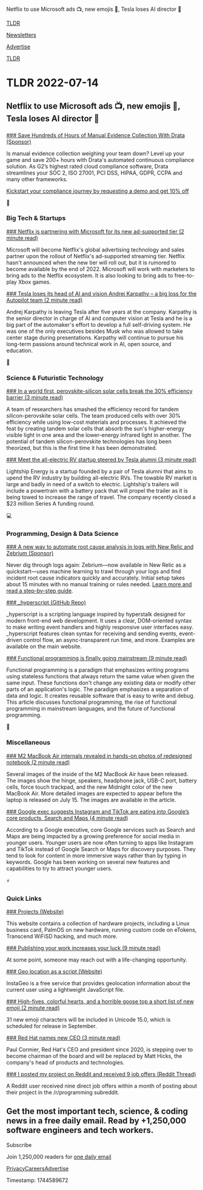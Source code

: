Netflix to use Microsoft ads 📺, new emojis 🤪, Tesla loses AI director 🚗

[TLDR](/)

[Newsletters](/newsletters)

[Advertise](https://advertise.tldr.tech/)

[TLDR](/)

# TLDR 2022-07-14

## Netflix to use Microsoft ads 📺, new emojis 🤪, Tesla loses AI director 🚗

### 

[### Save Hundreds of Hours of Manual Evidence Collection With Drata (Sponsor)](https://drata.com/partner/tldr?utm_source=tldr&amp;utm_medium=newsletter&amp;utm_campaign=brand_all_ros&amp;utm_content=request_a_demo&amp;utm_term=text)

Is manual evidence collection weighing your team down? Level up your game and save 200+ hours with Drata's automated continuous compliance solution. As G2’s highest rated cloud compliance software, Drata streamlines your SOC 2, ISO 27001, PCI DSS, HIPAA, GDPR, CCPA and many other frameworks.

[Kickstart your compliance journey by requesting a demo and get 10% off](https://drata.com/partner/tldr?utm_source=tldr&utm_medium=newsletter&utm_campaign=brand_all_ros&utm_content=request_a_demo&utm_term=text)

📱

### Big Tech & Startups

[### Netflix is partnering with Microsoft for its new ad-supported tier (2 minute read)](https://www.theverge.com/2022/7/13/23207410/netflix-streaming-ads-microsoft?utm_source=tldrnewsletter)

Microsoft will become Netflix's global advertising technology and sales partner upon the rollout of Netflix's ad-supported streaming tier. Netflix hasn't announced when the new tier will roll out, but it is rumored to become available by the end of 2022. Microsoft will work with marketers to bring ads to the Netflix ecosystem. It is also looking to bring ads to free-to-play Xbox games.

[### Tesla loses its head of AI and vision Andrej Karpathy – a big loss for the Autopilot team (2 minute read)](https://electrek.co/2022/07/13/tesla-loses-head-ai-vision-andrej-karpathy-big-loss-autopilot-team/?utm_source=tldrnewsletter)

Andrej Karpathy is leaving Tesla after five years at the company. Karpathy is the senior director in charge of AI and computer vision at Tesla and he is a big part of the automaker's effort to develop a full self-driving system. He was one of the only executives besides Musk who was allowed to take center stage during presentations. Karpathy will continue to pursue his long-term passions around technical work in AI, open source, and education.

🚀

### Science & Futuristic Technology

[### In a world first, perovskite-silicon solar cells break the 30% efficiency barrier (3 minute read)](https://interestingengineering.com/in-a-world-first-perovskite-silicon-solar-cells-break-the-30-efficiency-barrier?utm_source=rss&amp;utm_medium=article&amp;utm_content=13072022?utm_source=tldrnewsletter)

A team of researchers has smashed the efficiency record for tandem silicon-perovskite solar cells. The team produced cells with over 30% efficiency while using low-cost materials and processes. It achieved the feat by creating tandem solar cells that absorb the sun's higher-energy visible light in one area and the lower-energy infrared light in another. The potential of tandem silicon-perovskite technologies has long been theorized, but this is the first time it has been demonstrated.

[### Meet the all-electric RV startup steered by Tesla alumni (3 minute read)](https://techcrunch.com/2022/07/13/meet-the-all-electric-rv-startup-steered-by-tesla-alumni/?utm_source=tldrnewsletter)

Lightship Energy is a startup founded by a pair of Tesla alumni that aims to upend the RV industry by building all-electric RVs. The towable RV market is large and badly in need of a switch to electric. Lightship's trailers will include a powertrain with a battery pack that will propel the trailer as it is being towed to increase the range of travel. The company recently closed a $23 million Series A funding round.

💻

### Programming, Design & Data Science

[### A new way to automate root cause analysis in logs with New Relic and Zebrium (Sponsor)](https://newrelic.com/blog/nerdlog/zebrium-integration?utm_source=tldr&amp;utm_medium=community&amp;utm_campaign=global-fy23-q2-zebrium-integration)

Never dig through logs again: Zebrium—now available in New Relic as a quickstart—uses machine learning to trawl through your logs and find incident root cause indicators quickly and accurately. Initial setup takes about 15 minutes with no manual training or rules needed. [Learn more and read a step-by-step guide](https://newrelic.com/blog/nerdlog/zebrium-integration?utm_source=tldr&utm_medium=community&utm_campaign=global-fy23-q2-zebrium-integration).

[### \_hyperscript (GitHub Repo)](https://github.com/bigskysoftware/_hyperscript?utm_source=tldrnewsletter)

\_hyperscript is a scripting language inspired by hyperstalk designed for modern front-end web development. It uses a clear, DOM-oriented syntax to make writing event handlers and highly responsive user interfaces easy. \_hyperscript features clean syntax for receiving and sending events, event-driven control flow, an async-transparent run time, and more. Examples are available on the main website.

[### Functional programming is finally going mainstream (9 minute read)](https://github.com/readme/featured/functional-programming?utm_source=tldrnewsletter)

Functional programming is a paradigm that emphasizes writing programs using stateless functions that always return the same value when given the same input. These functions don't change any existing data or modify other parts of an application's logic. The paradigm emphasizes a separation of data and logic. It creates reusable software that is easy to write and debug. This article discusses functional programming, the rise of functional programming in mainstream languages, and the future of functional programming.

🎁

### Miscellaneous

[### M2 MacBook Air internals revealed in hands-on photos of redesigned notebook (2 minute read)](https://9to5mac.com/2022/07/13/exclusive-m2-macbook-air-internals-in-hands-on-photos/?utm_source=tldrnewsletter)

Several images of the inside of the M2 MacBook Air have been released. The images show the hinge, speakers, headphone jack, USB-C port, battery cells, force touch trackpad, and the new Midnight color of the new MacBook Air. More detailed images are expected to appear before the laptop is released on July 15. The images are available in the article.

[### Google exec suggests Instagram and TikTok are eating into Google’s core products, Search and Maps (4 minute read)](https://techcrunch.com/2022/07/12/google-exec-suggests-instagram-and-tiktok-are-eating-into-googles-core-products-search-and-maps/?utm_source=tldrnewsletter)

According to a Google executive, core Google services such as Search and Maps are being impacted by a growing preference for social media in younger users. Younger users are now often turning to apps like Instagram and TikTok instead of Google Search or Maps for discovery purposes. They tend to look for content in more immersive ways rather than by typing in keywords. Google has been working on several new features and capabilities to try to attract younger users.

⚡

### Quick Links

[### Projects (Website)](https://dmitry.gr/?proj=33.+linuxcard&amp;r=05.projects?utm_source=tldrnewsletter)

This website contains a collection of hardware projects, including a Linux business card, PalmOS on new hardware, running custom code on eTokens, Transcend WiFiSD hacking, and much more.

[### Publishing your work increases your luck (9 minute read)](https://github.com/readme/guides/publishing-your-work?utm_source=tldrnewsletter)

At some point, someone may reach out with a life-changing opportunity.

[### Geo location as a script (Website)](https://instantgeo.info/?utm_source=tldrnewsletter)

InstaGeo is a free service that provides geolocation information about the current user using a lightweight JavaScript file.

[### High-fives, colorful hearts, and a horrible goose top a short list of new emoji (2 minute read)](https://arstechnica.com/gadgets/2022/07/high-fives-colorful-hearts-and-a-horrible-goose-top-a-short-list-of-new-emoji/?utm_source=tldrnewsletter)

31 new emoji characters will be included in Unicode 15.0, which is scheduled for release in September.

[### Red Hat names new CEO (3 minute read)](https://www.zdnet.com/article/red-hat-names-new-ceo/?utm_source=tldrnewsletter)

Paul Cormier, Red Hat's CEO and president since 2020, is stepping over to become chairman of the board and will be replaced by Matt Hicks, the company's head of products and technologies.

[### I posted my project on Reddit and received 9 job offers (Reddit Thread)](https://www.reddit.com/r/cscareerquestions/comments/vxd8zs/i_posted_my_project_on_reddit_and_received_9_job/?utm_source=tldrnewsletter)

A Reddit user received nine direct job offers within a month of posting about their project in the /r/programming subreddit.

## Get the most important tech, science, & coding news in a free daily email. Read by +1,250,000 software engineers and tech workers.

Subscribe

Join 1,250,000 readers for [one daily email](/api/latest/tech)

[Privacy](/privacy)[Careers](https://jobs.ashbyhq.com/tldr.tech)[Advertise](/tech/advertise)

Timestamp: 1744589672